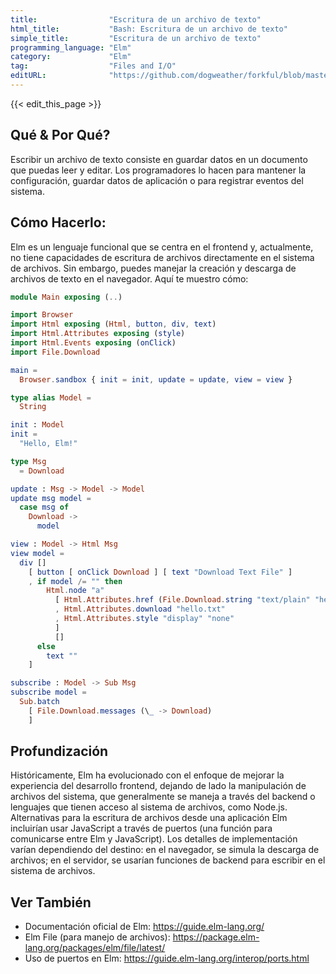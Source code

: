 ```yaml
---
title:                "Escritura de un archivo de texto"
html_title:           "Bash: Escritura de un archivo de texto"
simple_title:         "Escritura de un archivo de texto"
programming_language: "Elm"
category:             "Elm"
tag:                  "Files and I/O"
editURL:              "https://github.com/dogweather/forkful/blob/master/content/es/elm/writing-a-text-file.md"
---
```


{{< edit_this_page >}}

## Qué & Por Qué?
Escribir un archivo de texto consiste en guardar datos en un documento que puedas leer y editar. Los programadores lo hacen para mantener la configuración, guardar datos de aplicación o para registrar eventos del sistema.

## Cómo Hacerlo:
Elm es un lenguaje funcional que se centra en el frontend y, actualmente, no tiene capacidades de escritura de archivos directamente en el sistema de archivos. Sin embargo, puedes manejar la creación y descarga de archivos de texto en el navegador. Aquí te muestro cómo:

```Elm
module Main exposing (..)

import Browser
import Html exposing (Html, button, div, text)
import Html.Attributes exposing (style)
import Html.Events exposing (onClick)
import File.Download

main =
  Browser.sandbox { init = init, update = update, view = view }

type alias Model =
  String

init : Model
init =
  "Hello, Elm!"

type Msg
  = Download

update : Msg -> Model -> Model
update msg model =
  case msg of
    Download ->
      model

view : Model -> Html Msg
view model =
  div []
    [ button [ onClick Download ] [ text "Download Text File" ]
    , if model /= "" then
        Html.node "a"
          [ Html.Attributes.href (File.Download.string "text/plain" "hello.txt" model)
          , Html.Attributes.download "hello.txt"
          , Html.Attributes.style "display" "none"
          ]
          []
      else
        text ""
    ]

subscribe : Model -> Sub Msg
subscribe model =
  Sub.batch
    [ File.Download.messages (\_ -> Download)
    ]
```

## Profundización
Históricamente, Elm ha evolucionado con el enfoque de mejorar la experiencia del desarrollo frontend, dejando de lado la manipulación de archivos del sistema, que generalmente se maneja a través del backend o lenguajes que tienen acceso al sistema de archivos, como Node.js. Alternativas para la escritura de archivos desde una aplicación Elm incluirían usar JavaScript a través de puertos (una función para comunicarse entre Elm y JavaScript). Los detalles de implementación varían dependiendo del destino: en el navegador, se simula la descarga de archivos; en el servidor, se usarían funciones de backend para escribir en el sistema de archivos.

## Ver También
- Documentación oficial de Elm: https://guide.elm-lang.org/
- Elm File (para manejo de archivos): https://package.elm-lang.org/packages/elm/file/latest/
- Uso de puertos en Elm: https://guide.elm-lang.org/interop/ports.html